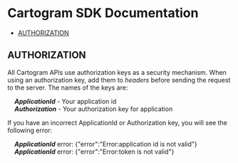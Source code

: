 # Cartogram SDK Documentation
-   [AUTHORIZATION](#authorization)


## AUTHORIZATION
All Cartogram APIs use authorization keys as a security mechanism. When using an authorization key, add them to *headers* before sending the request to the server. The names of the keys are:

&nbsp;&nbsp;&nbsp;&nbsp;**_ApplicationId_** - Your application id\
&nbsp;&nbsp;&nbsp;&nbsp;**_Authorization_** - Your authorization key for application

If you have an incorrect ApplicationId or Authorization key, you will see the following error:

&nbsp;&nbsp;&nbsp;&nbsp;**_ApplicationId_** error: {"error":"Error:application id is not valid"}\
&nbsp;&nbsp;&nbsp;&nbsp;**_ApplicationId_** error: {"error":"Error:token is not valid"}
